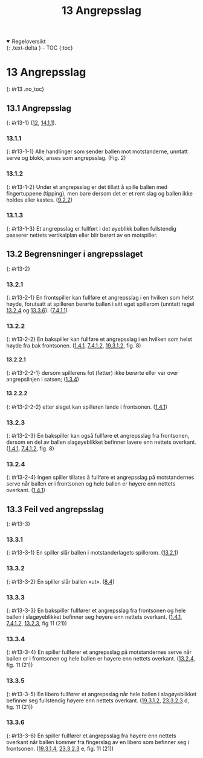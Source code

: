 ﻿---
title: 13 Angrepsslag
parent: Kapittel 4 - Spillehandlinger
---
<details open markdown="block">
  <summary>
    Regeloversikt
  </summary>
  {: .text-delta }
- TOC
{:toc}
</details>

# 13 Angrepsslag
{: #r13 .no_toc}

## 13.1 Angrepsslag
{: #r13-1}
([12](../para12/#r12), [14.1.1](../para14/#r14-1-1)). 

### 13.1.1
{: #r13-1-1}
Alle handlinger som sender ballen mot motstanderne, unntatt serve og blokk, anses som 
angrepsslag. (Fig. 2)

### 13.1.2
{: #r13-1-2}
Under et angrepsslag er det tillatt å spille ballen med fingertuppene (tipping),
men bare dersom det er et rent slag og ballen ikke holdes eller kastes.
([9.2.2](../para9/#r9-2-2))

### 13.1.3
{: #r13-1-3}
Et angrepsslag er fullført i det øyeblikk ballen fullstendig passerer nettets vertikalplan 
eller blir berørt av en motspiller.

## 13.2 Begrensninger i angrepsslaget
{: #r13-2}

### 13.2.1 
{: #r13-2-1}
En frontspiller kan fullføre et angrepsslag i en hvilken som helst høyde, forutsatt at 
spilleren berørte ballen i sitt eget spillerom (unntatt regel 
[13.2.4](../para13/#r13-2-4) og [13.3.6](../para13/#r13-3-6)). 
([7.4.1.1](../para7/#r7-4-1-1))

### 13.2.2 
{: #r13-2-2}
En bakspiller kan fullføre et angrepsslag i en hvilken som helst høyde fra bak 
frontsonen.
([1.4.1](../para1/#r1-4-1), [7.4.1.2](../para7/#r7-4-1-2), [19.3.1.2](../para19/#r19-3-1-2), fig. 8)

#### 13.2.2.1
{: #r13-2-2-1}
dersom spillerens fot (føtter) ikke berørte eller var over angrepslinjen i satsen;
([1.3.4](../para1/#r1-3-4))

#### 13.2.2.2
{: #r13-2-2-2}
etter slaget kan spilleren lande i frontsonen.
([1.4.1](../para1/#r1-4-1))

### 13.2.3
{: #r13-2-3}
En bakspiller kan også fullføre et angrepsslag fra frontsonen, dersom en del av ballen 
slagøyeblikket befinner lavere enn nettets overkant.
([1.4.1](../para1/#r1-4-1), [7.4.1.2](../para7/#r7-4-1-2), fig. 8)

### 13.2.4
{: #r13-2-4}
Ingen spiller tillates å fullføre et angrepsslag på motstandernes serve når ballen er i 
frontsonen og hele ballen er høyere enn nettets overkant.
([1.4.1](../para1/#r1-4-1))

## 13.3 Feil ved angrepsslag
{: #r13-3}

### 13.3.1
{: #r13-3-1}
En spiller slår ballen i motstanderlagets spillerom.
([13.2.1](#r13-2-1))

### 13.3.2
{: #r13-3-2}
En spiller slår ballen «ut».
([8.4](../para8/#r8-4))

### 13.3.3
{: #r13-3-3}
En bakspiller fullfører et angrepsslag fra frontsonen og hele ballen i slagøyeblikket 
befinner seg høyere enn nettets overkant.
([1.4.1](../para1/#r1-4-1), [7.4.1.2](../para7/#r7-4-1-2), [13.2.3](#r13-2-3), fig 11 (21))

### 13.3.4
{: #r13-3-4}
En spiller fullfører et angrepsslag på motstandernes serve når ballen er i frontsonen og 
hele ballen er høyere enn nettets overkant.
([13.2.4](#r13-2-4), fig. 11 (21))

### 13.3.5
{: #r13-3-5}
En libero fullfører et angrepsslag når hele ballen i slagøyeblikket befinner seg 
fullstendig høyere enn nettets overkant.
([19.3.1.2](../para19/#r19-3-1-2), [23.3.2.3](../para23/#r23-3-2-3) d, fig. 11 (21))

### 13.3.6
{: #r13-3-6}
En spiller fullfører et angrepsslag fra høyere enn nettets overkant når ballen kommer fra 
fingerslag av en libero som befinner seg i frontsonen. 
([19.3.1.4](../para19/#r19-3-1-4), [23.3.2.3](../para23/#r23-3-2-3) e, fig. 11 (21))
